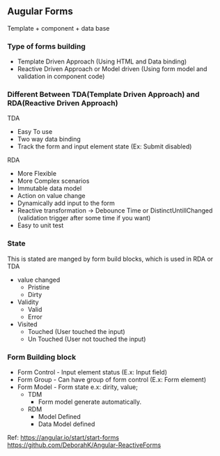 
## Augular Forms

Template + component + data base

### Type of forms building

* Template Driven Approach (Using HTML and Data binding)
* Reactive Driven Approach or Model driven (Using form model and validation in component code)

### Different Between TDA(Template Driven Approach) and RDA(Reactive Driven Approach)

TDA
* Easy To use 
* Two way data binding
* Track the form and input element state (Ex: Submit disabled)

RDA
* More Flexible
* More Complex scenarios 
* Immutable data model
* Action on value change 
* Dynamically add input to the form 
* Reactive transformation -> Debounce Time or DistinctUntillChanged (validation trigger after some time if you want)
* Easy to unit test

### State 
This is stated are manged by form build blocks, which is used in RDA or TDA

* value changed
  * Pristine 
  * Dirty 
* Validity 
  * Valid 
  * Error 
* Visited 
  * Touched (User touched the input)
  * Un Touched (User not touched the input) 
  
### Form Building block 

* Form Control - Input element status (E.x: Input field)
* Form Group - Can have group of form control (E.x: Form element)
* Form Model - Form state e.x: dirity, value;
  * TDM
    * Form model generate automatically.
  * RDM 
    * Model Defined 
    * Data Model defined 



Ref: 
https://angular.io/start/start-forms
https://github.com/DeborahK/Angular-ReactiveForms
